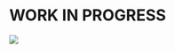 # WORK IN PROGRESS

![](https://motherboard-images.vice.com/content-images/contentimage/26327/1444070256569233.gif)
